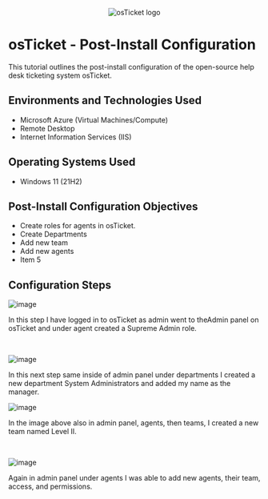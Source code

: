<p align="center">
<img src="https://i.imgur.com/Clzj7Xs.png" alt="osTicket logo"/>
</p>

<h1>osTicket - Post-Install Configuration</h1>
This tutorial outlines the post-install configuration of the open-source help desk ticketing system osTicket.<br />




<h2>Environments and Technologies Used</h2>

- Microsoft Azure (Virtual Machines/Compute)
- Remote Desktop
- Internet Information Services (IIS)

<h2>Operating Systems Used </h2>

- Windows 11</b> (21H2)

<h2>Post-Install Configuration Objectives</h2>

- Create roles for agents in osTicket.
- Create Departments
- Add new team 
- Add new agents
- Item 5

<h2>Configuration Steps</h2>

<p>

![image](https://github.com/user-attachments/assets/083e8b08-ccf1-4bcc-84e3-b2dc571988d1)

</p>
<p>
In this step I have logged in to osTicket as admin went to theAdmin panel on osTicket and under agent created a Supreme Admin role.
</p>
<br />

<p>

![image](https://github.com/user-attachments/assets/315b4c20-bea5-44d3-979d-6949e638ea41)

</p>

</p>  In this next step same inside of admin panel under departments I created a new department System Administrators and added my name as the manager.


<br />

<p>

  

![image](https://github.com/user-attachments/assets/5c04b3d6-8f00-4b87-9d2d-26ef143fb973)

</p>
<p>

  
In the image above also in admin panel, agents, then teams, I created a new team named Level II. 
</p>
<br />


![image](https://github.com/user-attachments/assets/b1eeec3a-909e-467c-befb-559c3b1f11f1)


Again in admin panel under agents I was able to add new agents, their team, access, and permissions. 



